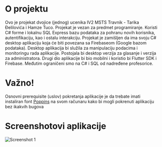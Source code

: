 <h1>O projektu</h1>

Ovo je projekat dvojice (jednog) ucenika IV2 MSTS Travnik - Tarika Đelilovića i Hamze Tuco. Projekat je vezan za predmet programiranje. Koristi C# forme i lokalnu SQL Express bazu podataka za pohranu novih korisnika, autentifikaciju, kao i ostalu interakciju.
Projekat je zamišljen da ima svoju C# desktop aplikaciju koja će biti povezana sa Firebaseom (Google bazom podataka). Desktop aplikacija bi služila za manipulaciju podacima i monitoringu rada aplikacije. Postojala bi desktop verzija za glasanje i verzija za administratora. Drugi dio aplikacije bi bio mobilni i koristio bi Flutter SDK i Firebase. Međutim ograničeni smo na C# i SQL od nadređene profesorice.

<h1>Važno!</h1>

Osnovni prerequisite (uslov) pokretanja aplikacije je da trebate imati instaliran font <a href="https://fonts.google.com/specimen/Poppins">Poppins</a> na svom računaru kako bi mogli pokrenuti aplikaciju bez ikakvih bugova

<h1>Screenshotovi aplikacije</h1>
<img src="https://github.com/hamzatuco/CivicVote/blob/master/screenshots/1.jpg" alt="Screenshot 1">

